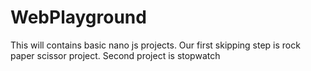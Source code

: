# WebPlayground
This will contains basic nano js projects.
Our first skipping step is rock paper scissor project.
Second project is stopwatch
